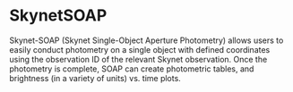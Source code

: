 # SkynetSOAP
Skynet-SOAP (Skynet Single-Object Aperture Photometry) allows users to easily conduct photometry on a single object with defined coordinates using the observation ID of the relevant Skynet observation. Once the photometry is complete, SOAP can create photometric tables, and brightness (in a variety of units) vs. time plots.
